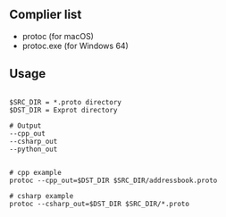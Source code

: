 ## Complier list
- protoc (for macOS)
- protoc.exe (for Windows 64)

## Usage

```

$SRC_DIR = *.proto directory
$DST_DIR = Exprot directory

# Output
--cpp_out
--csharp_out
--python_out


# cpp example
protoc --cpp_out=$DST_DIR $SRC_DIR/addressbook.proto

# csharp example
protoc --csharp_out=$DST_DIR $SRC_DIR/*.proto
```

